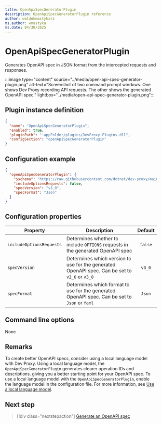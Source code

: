```yaml
---
title: OpenApiSpecGeneratorPlugin
description: OpenApiSpecGeneratorPlugin reference
author: waldekmastykarz
ms.author: wmastyka
ms.date: 04/30/2025
---
```


# OpenApiSpecGeneratorPlugin

Generates OpenAPI spec in JSON format from the intercepted requests and responses.

:::image type="content" source="../media/open-api-spec-generator-plugin.png" alt-text="Screenshot of two command prompt windows. One shows Dev Proxy recording API requests. The other shows the generated OpenAPI spec." lightbox="../media/open-api-spec-generator-plugin.png":::

## Plugin instance definition

```json
{
  "name": "OpenApiSpecGeneratorPlugin",
  "enabled": true,
  "pluginPath": "~appFolder/plugins/DevProxy.Plugins.dll",
  "configSection": "openApiSpecGeneratorPlugin"
}
```

## Configuration example

```json
{
  "openApiSpecGeneratorPlugin": {
    "$schema": "https://raw.githubusercontent.com/dotnet/dev-proxy/main/schemas/v0.29.1/openapispecgeneratorplugin.schema.json",
    "includeOptionsRequests": false,
    "specVersion": "v3_0",
    "specFormat": "Json"
  }
}
```

## Configuration properties

| Property | Description | Default |
| -------- | ----------- | :-----: |
| `includeOptionsRequests` | Determines whether to include `OPTIONS` requests in the generated OpenAPI spec | `false` |
| `specVersion` | Determines which version to use for the generated OpenAPI spec. Can be set to `v2_0` or `v3_0` | `v3_0` |
| `specFormat` | Determines which format to use for the generated OpenAPI spec. Can be set to `Json` or `Yaml` | `Json` |

## Command line options

None

## Remarks

To create better OpenAPI specs, consider using a local language model with Dev Proxy. Using a local language model, the `OpenApiSpecGeneratorPlugin` generates clearer operation IDs and descriptions, giving you a better starting point for your OpenAPI spec. To use a local language model with the `OpenApiSpecGeneratorPlugin`, enable the language model in the configuration file. For more information, see [Use a local language model](../how-to/use-language-model.md).

## Next step

> [!div class="nextstepaction"]
> [Generate an OpenAPI spec](../how-to/generate-openapi-spec.md)
